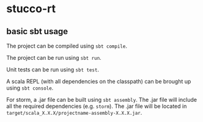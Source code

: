 stucco-rt
==========

basic sbt usage
---------------
The project can be compiled using `sbt compile`.

The project can be run using `sbt run`.

Unit tests can be run using `sbt test`.

A scala REPL (with all dependencies on the classpath) can be brought up using `sbt console`.

For storm, a .jar file can be built using `sbt assembly`. The .jar file will include all the required dependencies (e.g. `storm`). The .jar file will be located in `target/scala_X.X.X/projectname-assembly-X.X.X.jar`.
